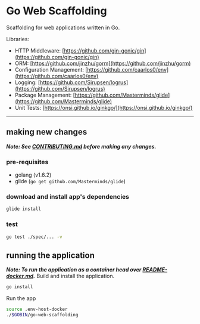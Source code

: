 # Go Web Scaffolding

Scaffolding for web applications written in Go.

Libraries:
- HTTP Middleware: [https://github.com/gin-gonic/gin](https://github.com/gin-gonic/gin)
- ORM: [https://github.com/jinzhu/gorm](https://github.com/jinzhu/gorm)
- Configuration Management: [https://github.com/caarlos0/env](https://github.com/caarlos0/env)
- Logging: [https://github.com/Sirupsen/logrus](https://github.com/Sirupsen/logrus)
- Package Management: [https://github.com/Masterminds/glide](https://github.com/Masterminds/glide)
- Unit Tests: [https://onsi.github.io/ginkgo/](https://onsi.github.io/ginkgo/)

***

## making new changes
***Note: See [CONTRIBUTING.md](/CONTRIBUTING.md) before making any changes.***
### pre-requisites
- golang (v1.6.2)
- glide (`go get github.com/Masterminds/glide`)

### download and install app's dependencies
```bash
glide install
```

### test
```bash
go test ./spec/... -v
```

## running the application
***Note: To run the application as a container head over [README-docker.md](/README-docker.md).***
Build and install the application.
```bash
go install
```

Run the app
```bash
source .env-host-docker
./$GOBIN/go-web-scaffolding
```
